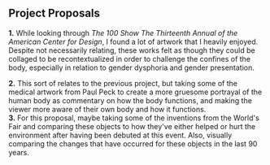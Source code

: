 ## Project Proposals
**1.** While looking through *The 100 Show The Thirteenth Annual of the American Center for Design*, I found a lot of artwork that I heavily enjoyed. Despite not necessarily relating, these works felt as though they could be collaged to be recontextualized in order to challenge the confines of the body, especially in relation to gender dysphoria and gender presentation.  

**2.** This sort of relates to the previous project, but taking some of the medical artwork from Paul Peck to create a more gruesome portrayal of the human body as commentary on how the body functions, and making the viewer more aware of their own body and how it functions.  
**3.** For this proposal, maybe taking some of the inventions from the World's Fair and comparing these objects to how they've either helped or hurt the environment after having been debuted at this event. Also, visually comparing the changes that have occurred for these objects in the last 90 years.
